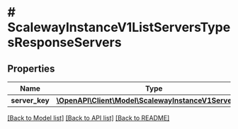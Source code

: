# # ScalewayInstanceV1ListServersTypesResponseServers

## Properties

Name | Type | Description | Notes
------------ | ------------- | ------------- | -------------
**server_key** | [**\OpenAPI\Client\Model\ScalewayInstanceV1ServerType**](ScalewayInstanceV1ServerType.md) |  | [optional]

[[Back to Model list]](../../README.md#models) [[Back to API list]](../../README.md#endpoints) [[Back to README]](../../README.md)
